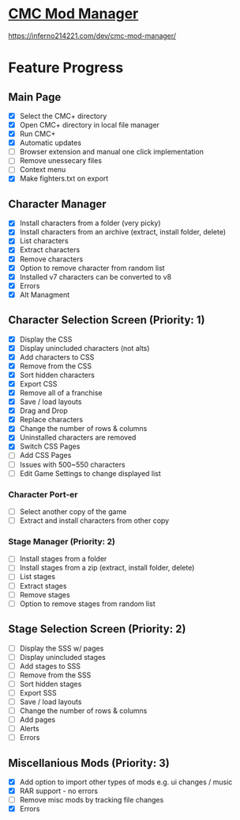 # [CMC Mod Manager](https://inferno214221.com/dev/cmc-mod-manager/)
https://inferno214221.com/dev/cmc-mod-manager/

# Feature Progress
## Main Page
- [x] Select the CMC+ directory
- [x] Open CMC+ directory in local file manager
- [x] Run CMC+
- [x] Automatic updates
- [ ] Browser extension and manual one click implementation
- [ ] Remove unessecary files
- [ ] Context menu
- [x] Make fighters.txt on export
## Character Manager
- [x] Install characters from a folder (very picky)
- [x] Install characters from an archive (extract, install folder, delete)
- [x] List characters
- [x] Extract characters
- [x] Remove characters
- [x] Option to remove character from random list
- [x] Installed v7 characters can be converted to v8
- [x] Errors
- [x] Alt Managment
## Character Selection Screen (Priority: 1)
- [x] Display the CSS
- [x] Display unincluded characters (not alts)
- [x] Add characters to CSS
- [x] Remove from the CSS
- [x] Sort hidden characters
- [x] Export CSS
- [x] Remove all of a franchise
- [x] Save / load layouts
- [x] Drag and Drop
- [x] Replace characters
- [x] Change the number of rows & columns
- [x] Uninstalled characters are removed
- [x] Switch CSS Pages
- [ ] Add CSS Pages
- [ ] Issues with 500~550 characters
- [ ] Edit Game Settings to change displayed list
### Character Port-er
- [ ] Select another copy of the game
- [ ] Extract and install characters from other copy
### Stage Manager (Priority: 2)
- [ ] Install stages from a folder
- [ ] Install stages from a zip (extract, install folder, delete)
- [ ] List stages
- [ ] Extract stages
- [ ] Remove stages
- [ ] Option to remove stages from random list
## Stage Selection Screen (Priority: 2)
- [ ] Display the SSS w/ pages
- [ ] Display unincluded stages
- [ ] Add stages to SSS
- [ ] Remove from the SSS
- [ ] Sort hidden stages
- [ ] Export SSS
- [ ] Save / load layouts
- [ ] Change the number of rows & columns
- [ ] Add pages
- [ ] Alerts
- [ ] Errors
## Miscellanious Mods (Priority: 3)
- [x] Add option to import other types of mods e.g. ui changes / music
- [x] RAR support - no errors
- [ ] Remove misc mods by tracking file changes
- [x] Errors
